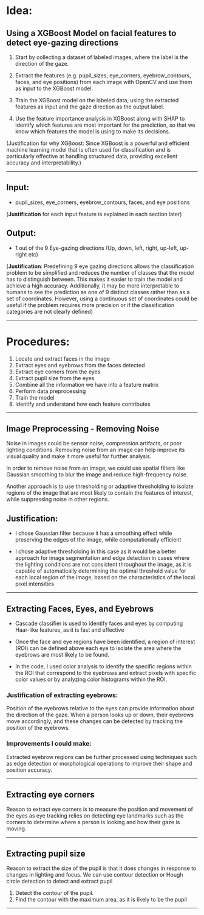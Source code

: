 # Idea:

## Using a XGBoost Model on facial features to detect eye-gazing directions

1.  Start by collecting a dataset of labeled images, where the label is the
    direction of the gaze.

2.  Extract the features (e.g. pupil_sizes, eye_corners, eyebrow_contours, faces, and eye positions) from each image with OpenCV and use them as input to the XGBoost model.

3.  Train the XGBoost model on the labeled data, using the extracted features as input and the gaze direction as the output label.

4.  Use the feature importance analysis in XGBoost along with SHAP to identify which features are most important for the prediction, so that we know which features the model is using to make its decisions.

(Justification for why XGBoost: Since XGBoost is a powerful and efficient machine learning model that is often used for classification and is particularly effective at handling structured data, providing excellent accuracy and interpretability.)

---

## Input:

- pupil_sizes, eye_corners, eyebrow_contours, faces, and eye positions

(**Justification** for each input feature is explained in each section later)

## Output:

- 1 out of the 9 Eye-gazing directions (Up, down, left, right, up-left, up-right etc)

(**Justification**: Predefining 9 eye gazing directions allows the classification problem to be simplified and reduces the number of classes that the model has to distinguish between. This makes it easier to train the model and achieve a high accuracy. Additionally, it may be more interpretable to humans to see the prediction as one of 9 distinct classes rather than as a set of coordinates. However, using a continuous set of coordinates could be useful if the problem requires more precision or if the classification categories are not clearly defined)

---

# Procedures:

1.  Locate and extract faces in the image
2.  Extract eyes and eyebrows from the faces detected
3.  Extract eye corners from the eyes
4.  Extract pupil size from the eyes
5.  Combine all the information we have into a feature matrix
6.  Perform data preprocessing
7.  Train the model
8.  Identify and understand how each feature contributes

---

## Image Preprocessing - Removing Noise

Noise in images could be sensor noise, compression artifacts, or poor lighting conditions. Removing noise from an image can help improve its visual quality and make it more useful for further analysis.

In order to remove noise from an image, we could use spatial filters like Gaussian smoothing to blur the image and reduce high-frequency noise.

Another approach is to use thresholding or adaptive thresholding to isolate regions of the image that are most likely to contain the features of interest, while suppressing noise in other regions.

## **Justification**:

- I chose Gaussian filter because it has a smoothing effect while preserving the edges of the image, while computationally efficient

- I chose adaptive thresholding in this case as it would be a better approach for image segmentation and edge detection in cases where the lighting conditions are not consistent throughout the image, as it is capable of automatically determining the optimal threshold value for each local region of the image, based on the characteristics of the local pixel intensities

---

## Extracting Faces, Eyes, and Eyebrows

- Cascade classifier is used to identify faces and eyes by computing Haar-like features, as it is fast and effective

- Once the face and eye regions have been identified, a region of interest (ROI) can be defined above each eye to isolate the area where the eyebrows are most likely to be found.

- In the code, I used color analysis to identify the specific regions within the ROI that correspond to the eyebrows and extract pixels with specific color values or by analyzing color histograms within the ROI.

### Justification of extracting eyebrows:

Position of the eyebrows relative to the eyes can provide information about the direction of the gaze. When a person looks up or down, their eyebrows move accordingly, and these changes can be detected by tracking the position of the eyebrows.

### Improvements I could make:
Extracted eyebrow regions can be further processed using techniques such as edge detection or morphological operations to improve their shape and position accuracy.

---

## Extracting eye corners

Reason to extract eye corners is to measure the position and movement of the eyes as eye tracking relies on detecting eye landmarks such as the corners to determine where a person is looking and how their gaze is moving.

---

## Extracting pupil size

Reason to extract the size of the pupil is that it does changes in response to changes in lighting and focus. We can use contour detection or Hough circle detection to detect and extract pupil

1.  Detect the contour of the pupil.
2.  Find the contour with the maximum area, as it is likely to be the pupil

---
